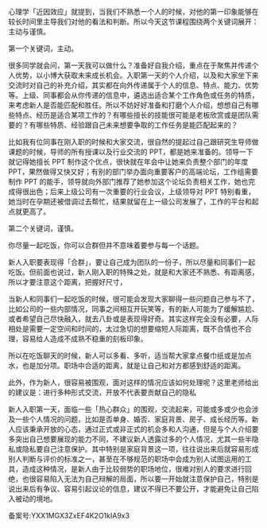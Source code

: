 心理学「近因效应」就提到，当我们不熟悉一个人的时候，对他的第一印象能够在较长时间里主导我们对他的看法和判断。所以今天这节课程围绕两个关键词展开：主动与谨慎。

第一个关键词，主动。

很多同学就会问，第一天我可以做什么？准备好自我介绍，重点在于聚焦并传递个人优势，以小博大获取未来成长机会。入职第一天的个人介绍，以及和大家坐下来交流时对自己的补充介绍，其实都在向外传递属于个人的信息、特点、能力、优势等。上级、同事都会从你传递的信息中，遴选出适合某个工作角色或任务的特质，来考虑新人是否能匹配和胜任。所以不妨好好准备和打磨个人介绍，想想自己有哪些特点、经历是适合某项工作的？有哪些擅长的技能很可能是老板欣赏或是团队需要的？有哪些特质、经验跟自己未来想要争取的工作任务是能匹配起来的？

比如我有位同事在刚入职的时候和大家交流，很自然的提起过自己跟研究生导师做课题的时候，导师的所有授课以及行业交流的 PPT，都是她来准备的。领导一下就记得她擅长 PPT 制作这个优点，很快就在年会中让她来负责整个部门的年度 PPT，果然做得又快又好；有别的部门举办面向重要客户的高端论坛，工作组需要制作 PPT 的能手，领导就向外部门推荐了她参加这个论坛负责相关工作，她也完成得很出色；后来上级公司有一次重要的行业会议，上级领导对 PPT 特别看重，她当时在孕期还被借调过去帮忙，结果就留在上一级公司发展了，工作的平台和起点就更高了。

第二个关键词，谨慎。

你尽量一起吃饭，你可以合群但并不意味着要参与每一个话题。

新人入职要表现得「合群」，要让自己成为团队的一份子，所以尽量和同事们一起吃饭。但前面也说过，新人刚入职的特殊之处，就是和大家还不熟悉、有距离感，所以才要注意这个距离，把握好尺寸，

当新人和同事们一起吃饭的时候，很可能会发现大家聊得一些问题自己参与不了，比如公司的一些内部情况，同事之间相互开玩笑等，有的新人可能为了缓解尴尬、或者希望自己尽快融入，就去八卦或是表现得好奇。其实这样完全没有必要，人际相处是需要一定空间和时间的，太过急切的想要缩短人际距离，既不合情也不合理，容易给人造成不成熟不稳重的刻板印象。

所以在吃饭聊天的时候，新人可以多看、多听，适当帮大家拿点餐巾纸或是加点水，也是加分项。职场中合适的距离，就是让自己和对方都感到舒适的距离。

此外，作为新人，很容易被围观，面对这样的情况应该如何处理呢？这里老师给出的建议是：进行多种形式交流，开放不代表要贡献自己的隐私

新人入职第一天，面临一些「热心群众」的围观，交流起来，可能或多或少也会涉及一些个人情况的问题，比如是否单身、婚否、家庭背景、房子、成长经历等。新人应该秉承开放的心态，通过正式或非正式的机会多和人沟通，但是与个人介绍要多突出自己想要展现的能力不同，不建议新人透露过多的个人情况，尤其一些半隐私或隐私要自己注意保护。其中特别是家庭背景这一项，往往说出来后就容易形成别人判断与评价的标准之一，甚至在不够规范的职场中会成为别人试图运用的工具，造成这种情况，是新人由于比较弱势的职场地位，很难对别人的要求进行回绝，也很容易陷入无法为自己辩解的局面，所以要一开始就注意保护自己，特别是说出来后有争议、容易引起议论的信息，建议不得已不要公开，才能避免让自己陷入被动的境地。

备案号:YXX1MGX3ZxEF4K2O1kIA9x3